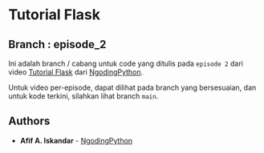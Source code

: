 # Tutorial Flask

## Branch : episode_2

Ini adalah branch / cabang untuk code yang ditulis pada `episode 2` dari video [Tutorial Flask](https://www.youtube.com/watch?v=oAAYg55nfZI&list=PLl-Zj2iuqlwvDv3dbTenevb5ZFW5ne9u2) dari [NgodingPython](https://youtube.com/NgodingPython).

Untuk video per-episode, dapat dilihat pada branch yang bersesuaian, dan untuk kode terkini, silahkan lihat branch `main`.


## Authors

* **Afif A. Iskandar** - [NgodingPython](https://youtube.com/NgodingPython)
